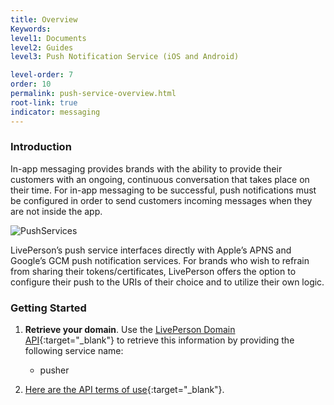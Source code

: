 ```yaml
---
title: Overview
Keywords:
level1: Documents
level2: Guides
level3: Push Notification Service (iOS and Android)

level-order: 7
order: 10
permalink: push-service-overview.html
root-link: true
indicator: messaging
---
```

### Introduction

In-app messaging provides brands with the ability to provide their customers with an ongoing, continuous conversation that takes place on their time.  For in-app messaging to be successful, push notifications must be configured in order to send customers incoming messages when they are not inside the app.

![PushServices](img/pushservices.png)

LivePerson’s push service interfaces directly with Apple’s APNS and Google’s GCM push notification services. For brands who wish to refrain from sharing their tokens/certificates, LivePerson offers the option to configure their push to the URIs of their choice and to utilize their own logic.

### Getting Started

1. **Retrieve your domain**. Use the [LivePerson Domain API](agent-domain-domain-api.html){:target="_blank"} to retrieve this information by providing the following service name:

	* pusher

3. [Here are the API terms of use](https://www.liveperson.com/policies/apitou){:target="_blank"}.
